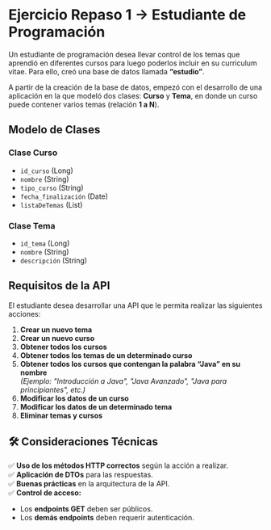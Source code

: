 # Ejercicio Repaso 1 -> Estudiante de Programación

Un estudiante de programación desea llevar control de los temas que aprendió en diferentes cursos para luego poderlos incluir en su curriculum vitae. Para ello, creó una base de datos llamada **“estudio”**.

A partir de la creación de la base de datos, empezó con el desarrollo de una aplicación en la que modeló dos clases: **Curso** y **Tema**, en donde un curso puede contener varios temas (relación **1 a N**).

## Modelo de Clases

### **Clase Curso**
- `id_curso` (Long)
- `nombre` (String)
- `tipo_curso` (String)
- `fecha_finalización` (Date)
- `listaDeTemas` (List)
### **Clase Tema**
- `id_tema` (Long)
- `nombre` (String)
- `descripción` (String)

## Requisitos de la API

El estudiante desea desarrollar una API que le permita realizar las siguientes acciones:

1. **Crear un nuevo tema**
2. **Crear un nuevo curso**
3. **Obtener todos los cursos**
4. **Obtener todos los temas de un determinado curso**
5. **Obtener todos los cursos que contengan la palabra “Java” en su nombre**  
   _(Ejemplo: "Introducción a Java", "Java Avanzado", "Java para principiantes", etc.)_
6. **Modificar los datos de un curso**
7. **Modificar los datos de un determinado tema**
8. **Eliminar temas y cursos**

## 🛠️ Consideraciones Técnicas

✅ **Uso de los métodos HTTP correctos** según la acción a realizar.  
✅ **Aplicación de DTOs** para las respuestas.  
✅ **Buenas prácticas** en la arquitectura de la API.  
✅ **Control de acceso:**
- Los **endpoints GET** deben ser públicos.
- Los **demás endpoints** deben requerir autenticación.  
